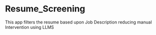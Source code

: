# Resume_Screening
This app filters the resume based upon Job Description reducing manual Intervention using LLMS
